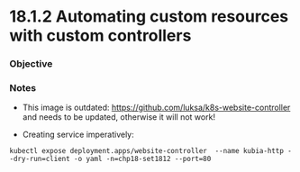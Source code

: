 # 18.1.2 Automating custom resources with custom controllers

### Objective

### Notes
- This image is outdated:
https://github.com/luksa/k8s-website-controller
and needs to be updated, otherwise it will not work!

- Creating service imperatively:
```
kubectl expose deployment.apps/website-controller  --name kubia-http --dry-run=client -o yaml -n=chp18-set1812 --port=80
```
